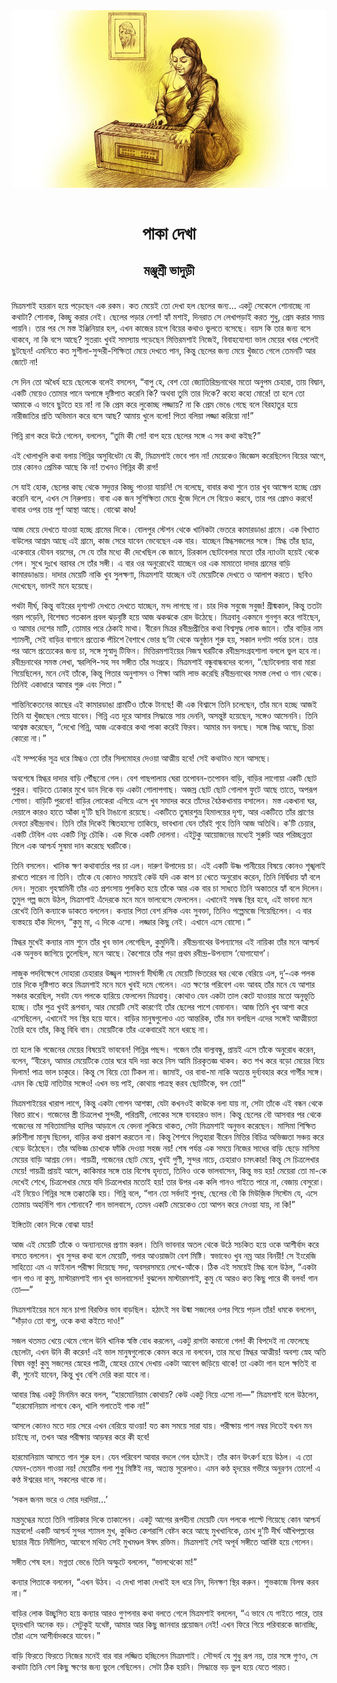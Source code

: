 <div align=center> <img src="../../metadata/images/rabibasariya/পাকা-দেখা-মঞ্জুশ্রী-ভাদুড়ী.jpg" align="center"></div><br><h1 align=center>পাকা দেখা</h1>
<h2 align=center>মঞ্জুশ্রী ভাদুড়ী</h2><br>মিত্রমশাই হয়রান হয়ে পড়েছেন এক রকম। কত মেয়েই তো দেখা হল ছেলের জন্য... একটু সেকেলে শোনাচ্ছে না কথাটা? শোনাক, কিচ্ছু  করার নেই। ছেলের পড়ার নেশা! হ্যাঁ মশাই, দিনরাত সে লেখাপড়াই করত শুধু, প্রেম করার সময় পায়নি। তার পর সে মস্ত ইঞ্জিনিয়ার হল, এখন কাজের চাপে বিয়ের কথাও ভুলতে বসেছে। বয়স কি তার জন্য বসে থাকবে, না কি বসে আছে? সুতরাং খুবই সমস্যায় পড়েছেন মিত্তিরমশাই নিজেই, বিবাহযোগ্যা ভাল মেয়ের খবর পেলেই ছুটছেন! এমনিতে কত সুশীলা-সুন্দরী-শিক্ষিতা মেয়ে দেখতে পান, কিন্তু ছেলের জন্য মেয়ে খুঁজতে গেলে তেমনটি আর জোটে না!

সে দিন তো অধৈর্য হয়ে ছেলেকে বলেই বসলেন, “বাপু হে, বেশ তো জ্যোতিরিন্দ্রনাথের মতো অনুপম চেহারা, তায় বিদ্বান, একটি মেয়েও তোমার পানে অপাঙ্গে দৃষ্টিপাত করেনি কি? অথবা তুমি তার দিকে? কহো কহো মোরে! তা হলে তো আমাকে এ ভাবে ছুটতে হয় না! না কি প্রেম করে লুকোচ্ছ লজ্জায়? না কি প্রেম ভেঙে গেছে বলে বিরহাতুর হয়ে নারীজাতির প্রতি অভিমান করে বসে আছ? আমায় খুলে বলো! পিতা বলিয়া লজ্জা করিয়ো না!”

গিন্নি রাগ করে উঠে গেলেন, বললেন, “তুমি কী গো! বাপ হয়ে ছেলের সঙ্গে এ সব কথা কইছ?”

এই খোলাখুলি কথা বলায় গিন্নির অসুবিধেটা যে কী, মিত্রমশাই ভেবে পান না! মেয়েকেও জিজ্ঞেস করেছিলেন বিয়ের আগে, তার কোনও প্রেমিক আছে কি না! তখনও গিন্নির কী রাগ! 

সে যাই হোক, ছেলের কাছ থেকে সদুত্তর কিচ্ছু পাওয়া যায়নি! সে বলেছে, বাবার কথা শুনে তার খুব আক্ষেপ হচ্ছে প্রেম করেনি বলে, এখন সে নিরুপায়। বাবা এক জন সুশিক্ষিতা মেয়ে খুঁজে দিলে সে বিয়েও করবে, তার পর প্রেমও করবে! বাবার ওপর তার পূর্ণ আস্থা আছে। বোঝো কাণ্ড!

আজ মেয়ে দেখতে যাওয়া হচ্ছে গ্রামের দিকে। বোলপুর স্টেশন থেকে খানিকটা ভেতরে কামারডাঙা গ্রামে। এক বিখ্যাত বাউলের আশ্রম আছে এই গ্রামে, কাজ সেরে যাবেন ভেবেছেন এক বার। যাচ্ছেন স্নিগ্ধসজলের সঙ্গে। স্নিগ্ধ তাঁর ছাত্র, একেবারে যৌবন বয়সের, সে যে তাঁর মধ্যে কী দেখেছিল কে জানে,  চিরকাল ছোটবেলার মতো তাঁর ন্যাওটা হয়েই থেকে গেল। সুখে দুঃখে বরাবর সে তাঁর সঙ্গী। এ বার ওর অনুরোধেই যাচ্ছেন ওর এক মামাতো দাদার গ্রামের বাড়ি কামারডাঙায়। দাদার মেয়েটি নাকি খুব সুলক্ষণা, মিত্রমশাই যাচ্ছেন ওই মেয়েটিকে দেখতে ও আলাপ করতে। ছবিও দেখেছেন, ভালই মনে হয়েছে।

পথটা দীর্ঘ, কিন্তু বাইরের দৃশ্যপট দেখতে দেখতে যাচ্ছেন, মন্দ লাগছে না। চার দিক সবুজে সবুজ! গ্রীষ্মকাল, কিন্তু ততটা গরম পড়েনি, বিশেষত গতকাল প্রবল ঝড়বৃষ্টি হয়ে আজ ঝকঝকে রোদ উঠেছে। মিত্রবাবু একমনে গুনগুন করে গাইছেন, ও আমার দেশের মাটি, তোমার পরে ঠেকাই মাথা। বীরেন মিত্রর রবীন্দ্রপ্রীতির কথা বিশ্বসুদ্ধ লোক জানে। তাঁর বাড়ির নাম শ্যামলী, সেই বাড়ির বাগানে প্রত্যেক পঁচিশে বৈশাখে ভোর ছ’টা থেকে অনুষ্ঠান শুরু হয়, সকাল দশটা পর্যন্ত চলে। তার পর আসে প্রত্যেকের জন্য চা, সঙ্গে সুস্বাদু টিফিন। মিত্তিরমশাইয়ের নিজস্ব ঘরটিকে রবীন্দ্রসংগ্রহশালা বললে ভুল হবে না। রবীন্দ্রনাথের সমস্ত লেখা, স্বরলিপি-সহ সব সঙ্গীত তাঁর সংগ্রহে। মিত্রমশাই বন্ধুবান্ধবদের বলেন, “ছোটবেলায় বাবা মারা গিয়েছিলেন, মনে নেই তাঁকে, কিন্তু পিতার অনুশাসন ও শিক্ষা আমি লাভ করেছি রবীন্দ্রনাথের সমস্ত লেখা ও গান থেকে। তিনিই একাধারে আমার গুরু এবং পিতা।”

শান্তিনিকেতনের কাছের এই কামারডাঙা গ্রামটিও তাঁকে টানছে! কী এক বিশ্বাসে তিনি চলেছেন, তাঁর মনে হচ্ছে আজই তিনি যা খুঁজছেন পেয়ে যাবেন। গিন্নি এত দূরে আসার সিদ্ধান্তে সায় দেননি, অসন্তুষ্ট হয়েছেন, সঙ্গেও আসেননি। তিনি আশ্বস্ত করেছেন, “দেখো গিন্নি, আজ একেবারে কথা পাকা করেই ফিরব। আমার মন বলছে। সঙ্গে স্নিগ্ধ আছে, চিন্তা কোরো না।”

এই সম্পর্কের সূত্র ধরে স্নিগ্ধও তো তাঁর সিলমোহর দেওয়া আত্মীয় হবে! সেই কথাটাও মনে আসছে।

অবশেষে স্নিগ্ধর দাদার বাড়ি পৌঁছনো গেল। বেশ গাছপালায় ঘেরা তপোবন-তপোবন বাড়ি, বাড়ির লাগোয়া একটি ছোট পুকুর। বাড়িতে ঢোকার মুখে ডান দিকে বড় একটা গোলাপগাছ। অজস্র ছোট ছোট গোলাপ ফুটে আছে তাতে, অপরূপ শোভা। বাড়িটি পুরনো! বাড়ির লোকেরা এগিয়ে এসে খুব সমাদর করে তাঁদের বৈঠকখানায় বসালেন। মস্ত একখানা ঘর, দেয়ালে কারও হাতে আঁকা দু’টি ছবি টাঙানো রয়েছে। একটিতে  তুষারশুভ্র হিমালয়ের দৃশ্য, আর একটিতে তাঁর প্রাণের দেবতা রবীন্দ্রনাথ। তিনি তাঁর দিকেই স্মিতহাস্যে তাকিয়ে, ভাবখানা যেন তাঁরই গৃহে তিনি আজ অতিথি। ক’টি চেয়ার, একটি টেবিল এবং একটি নিচু চৌকি। এক দিকে একটি দোলনা। এইটুকু আয়োজনের মধ্যেই সুরুচি আর পরিচ্ছন্নতা মিলে এক আশ্চর্য সুষমা দান করেছে ঘরটিকে।

তিনি বসলেন। খানিক ক্ষণ কথাবার্তার পর চা এল। দারুণ উপাদেয় চা। এই একটি উষ্ণ পানীয়ের বিষয়ে কোনও শৃঙ্খলাই রাখতে পারেন না তিনি। তাঁকে যে কোনও সময়েই কেউ যদি এক কাপ চা খেতে অনুরোধ করেন, তিনি নির্দ্বিধায় হ্যাঁ বলে দেন। সুতরাং গৃহস্বামিনী তাঁর এত প্রশংসায় পুলকিত হয়ে তাঁকে আর এক বার চা সাধতে তিনি অকাতরে হ্যাঁ বলে দিলেন। তুমুল গল্প জমে উঠল, মিত্রমশাই এঁদেরকে মনে মনে ভালবেসে ফেললেন। এখানেই সম্বন্ধ স্থির হবে, এই ভাবনা মনে রেখেই তিনি কন্যাকে ডাকতে বললেন। কন্যার পিতা বেশ রসিক এবং সুবক্তা, তিনিও গল্পেমজে গিয়েছিলেন। এ বার ব্যস্তহয়ে হাঁক দিলেন, “কুমু মা, এ দিকে এসো। লজ্জার কিছু নেই। এখানে এসে বোসো।”

স্নিগ্ধর মুখেই কন্যার নাম শুনে তাঁর খুব ভাল লেগেছিল, কুমুদিনী। রবীন্দ্রনাথের উপন্যাসের এই নায়িকা তাঁর মনে আশ্চর্য এক অনুভব জাগিয়ে তুলেছিল, মনে আছে। কৈশোরে তাঁর পড়া প্রথম রবীন্দ্র-উপন্যাস ‘যোগাযোগ’।

লাজুক পদবিক্ষেপে দোহারা চেহারার উজ্জ্বল শ্যামবর্ণা দীর্ঘাঙ্গী যে মেয়েটি ভিতরের ঘর থেকে বেরিয়ে এল, দু’-এক পলক তার দিকে দৃষ্টিপাত করে মিত্রমশাই মনে মনে খুবই দমে গেলেন। এত ক্ষণের পরিবেশ এবং আবহ তাঁর মনে যে আশার সঞ্চার করেছিল, সবটা যেন পলকে হারিয়ে ফেললেন মিত্রবাবু। কোথাও যেন একটা তাল কেটে যাওয়ার মতো অনুভূতি হচ্ছে। তাঁর পুত্র খুবই রূপবান, আর মেয়েটি সেই কারণেই তাঁর ছেলের পাশে বেমানান। আজ তিনি খুব আশা করে এসেছিলেন, এখানেই সব স্থির হয়ে যাবে। বাড়ির মানুষগুলোও এত আন্তরিক, তাঁর মন বলছিল এদের সঙ্গেই আত্মীয়তা তৈরি হবে তাঁর, কিন্তু বিধি বাম। মেয়েটিকে তাঁর একেবারেই মনে ধরছে না।

তা হলে কি গজেনের মেয়ের বিষয়েই ভাববেন! গিন্নির পছন্দ। গজেন তাঁর বাল্যবন্ধু, প্রায়ই এসে তাঁকে অনুরোধ করেন, বলেন, “বীরেন, আমার মেয়েটিকে তোর ঘরে যদি দয়া করে নিস আমি চিরকৃতজ্ঞ থাকব। কত শখ করে বড়ো মেয়ের বিয়ে দিলাম! পাত্র ভাল চাকুরে। কিন্তু সে বিয়ে তো টিকল না। জামাই, ওর বাবা-মা নাকি অত্যন্ত দুর্ব্যবহার করে গার্গীর সঙ্গে। এমন কি ছোট্ট নাতিটার সঙ্গেও! এখন ভয় পাই, কোথায় পাত্রস্থ করব ছোটটিকে, বল তো!”

মিত্রমশাইয়ের খারাপ লাগে, কিন্তু একটা গোপন আশঙ্কা, যেটা কখনওই কাউকে বলা যায় না, সেটা তাঁকে এই বন্ধন থেকে বিরত রাখে। গজেনের স্ত্রী চিত্রলেখা সুন্দরী, পরিশ্রমী, লোকের সঙ্গে ব্যবহারও ভাল। কিন্তু ছেলের বৌ আসবার পর থেকে গজেনের মা সবিতামাসির হাসির আড়ালে যে বেদনা লুকিয়ে থাকত, সেটা মিত্রমশাই অনুভব করেছেন। মাসিমা শিক্ষিত রুচিশীলা মানুষ ছিলেন, বাড়ির কথা প্রকাশ করতেন না। কিন্তু শৈশবে পিতৃহারা বীরেন মিত্তির বিচিত্র অভিজ্ঞতা সঞ্চয় করে বেড়ে উঠেছেন। তাঁর অভিজ্ঞ চোখকে ফাঁকি দেওয়া সহজ নয়! শেষ পর্যন্ত এক সময়ে নিজের সাধের বাড়ি ছেড়ে মাসিমা মেয়ের বাড়ি আশ্রয় নেন। গায়ত্রী, গজেনের ছোট মেয়ে, খুবই গুণী, সুন্দর নাচে, চেহারাও চমৎকার! কিন্তু সে চিত্রলেখার মেয়ে! গায়ত্রী প্রায়ই আসে, কাকিমার সঙ্গে তার বিশেষ হৃদ্যতা, তিনিও ওকে ভালবাসেন, কিন্তু ভয় হয়! মেয়েরা তো মা-কে দেখেই শেখে, চিত্রলেখার মেয়ে যদি চিত্রলেখার মতোই হয়! তার উপর এক কলি গানও গাইতে পারে না, বেজায় বেসুরো। এই নিয়েও গিন্নির সঙ্গে তক্কাতক্কি হয়। গিন্নি বলে, “গান তো সর্বদাই শুনছ, ছেলের বৌ কি মিউজ়িক সিস্টেম যে, এসে তোমায় অহর্নিশি গান শোনাবে‌? গান ভালবাসে, তেমন একটি মেয়েকেও তো আপন করে নেওয়া যায়, না কি!”

ইঙ্গিতটা কোন দিকে বোঝা যায়!

আজ এই মেয়েটি তাঁকে ও অন্যান্যদের প্রণাম করল। তিনি ভাবনার অতল থেকে উঠে সচকিত হয়ে ওকে আশীর্বাদ করে বসতে বললেন। খুব সুন্দর কথা বলে মেয়েটি, গলার আওয়াজটা বেশ মিষ্টি। স্বভাবেও খুব  নম্র আর বিনয়ী! সে ইংরেজি সাহিত্যে এম এ ফাইনাল পরীক্ষা দিয়েছে সদ্য, অবসরসময়ে লেখে-আঁকে। ঠিক এই সময়েই স্নিগ্ধ বলে উঠল, “একটা গান গাও না কুমু, মাস্টারমশাই গান খুব ভালবাসেন! বুঝলেন  মাস্টারমশাই, কুমু যে আরও কত কিছু পারে কী বলব! গান তো—”

মিত্রমশাইয়ের মনে মনে চাপা বিরক্তির ভাব বাড়ছিল। হঠাৎই সব উষ্মা সজলের ওপর গিয়ে পড়ল তাঁর! ধমকে বললেন, “দাঁড়াও তো বাপু, ওকে কথা কইতে দাও!”

সজল থতমত খেয়ে থেমে গেলে উনি খানিক স্বস্তি বোধ করলেন, একটু রাগটা কমানো গেল! কী বিপদেই না ফেলেছে ছেলেটা, এখন উনি কী করেন! এই ভাল মানুষগুলোকে কেমন করে না বলবেন, তার মধ্যে স্নিগ্ধর আত্মীয়! অবশ্য স্নেহ অতি বিষম বস্তু! কুমু সজলের স্নেহের পাত্রী, স্নেহের চোখে দেখায় একটা আবেগ জড়িয়ে থাকে! তা একটা গান হলে ক্ষতিই বা কী, শুনেই যাবেন, কিন্তু খুব বেশি দেরি করা যাবে না।

আবার স্নিগ্ধ একটু মিনমিন করে বলল, “হারমোনিয়াম কোথায়? কেউ একটু নিয়ে এসো না—”  মিত্রমশাই বলে উঠলেন, “হারমোনিয়াম লাগবে কেন, খালি গলাতেই গাক না!”

আসলে কোনও মতে দায় সেরে এখন বেরিয়ে যাওয়া! যত কম সময়ে সারা যায়। পরীক্ষায় পাশ নম্বর দিতেই যখন মন চাইছে না, তখন আর পরীক্ষায় আড়ম্বর করে কী হবে!

হারমোনিয়াম আসতে গান শুরু হল। যেন পরিবেশ আবার বদলে গেল হঠাৎই। তাঁর কান উৎকর্ণ হয়ে উঠল। এ তো যেমন-তেমন গাওয়া নয়! মেয়েটির গলা শুধু মিষ্টিই নয়, অত্যন্ত সুরেলাও। এমন কণ্ঠ হৃদয়ের গভীরে অনুরণন তোলে! এ কণ্ঠ ঈশ্বরের দান, সকলের থাকে না।

‘সকল জনম ভরে ও মোর দরদিয়া...’

মন্ত্রমুগ্ধের মতো তিনি গায়িকার দিকে তাকালেন। একটু আগের রূপহীনা মেয়েটি যেন পলকে পাল্টে গিয়েছে কোন আশ্চর্য মন্ত্রবলে! একটি আশ্চর্য সুন্দর শ্যামল মুখ, কুঞ্চিত কেশরাশি বেষ্টন করে আছে মুখখানিকে, চোখ দু’টি দীর্ঘ আঁখিপল্লবের ছায়ার নীচে নিমীলিত, আবেগে মথিত সেই মুখমণ্ডল ঈষৎ রক্তিম। মিত্রমশাই সেই অপূর্ব সঙ্গীতে আবিষ্ট হয়ে গেলেন।

সঙ্গীত শেষ হল। মগ্নতা ভেঙে তিনি অস্ফুটে বললেন, “ভালথেকো মা!”

কন্যার পিতাকে বললেন, “এখন উঠব। এ দেখা পাকা দেখাই হল ধরে নিন, দিনক্ষণ স্থির করুন। শুভকাজে বিলম্ব করব না।”

বাড়ির লোক উচ্ছ্বসিত হয়ে কন্যার আরও গুণপনার কথা বলতে গেলে মিত্রমশাই বললেন, “এ ভাবে যে গাইতে পারে, তার হৃদয়খানি অনেক বড়। সেটুকুই যথেষ্ট, আমার আর কিছু জানবার প্রয়োজন নেই! এখন ফিরে গিয়ে পরিবারকে জানাচ্ছি, তাঁরা এসে আশীর্বাদকরে যাবেন।”

বাড়ি ফিরতে ফিরতে নিজের মনেই বার বার লজ্জিত হচ্ছিলেন মিত্রমশাই। সৌন্দর্য যে শুধু রূপ নয়, তার সঙ্গে গুণও, সে কথাটা তিনি বেশ কিছু ক্ষণের জন্য ভুলে গেছিলেন। সেটা ঠিক হয়নি। সিদ্ধান্তে বড় ভুল হয়ে যেতে পারত।